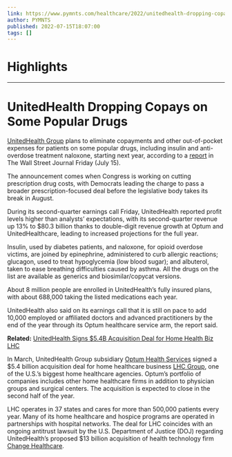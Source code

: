 ```yaml
---
link: https://www.pymnts.com/healthcare/2022/unitedhealth-dropping-copays-popular-drugs/
author: PYMNTS
published: 2022-07-15T18:07:00
tags: []
---
```

# Highlights


---
# UnitedHealth Dropping Copays on Some Popular Drugs 
[UnitedHealth Group](https://www.unitedhealthgroup.com/) plans to eliminate copayments and other out-of-pocket expenses for patients on some popular drugs, including insulin and anti-overdose treatment naloxone, starting next year, according to a [report](https://www.wsj.com/articles/unitedhealth-raises-earnings-outlook-as-quarterly-revenue-up-13-11657883810?mod=hp_lista_pos3) in The Wall Street Journal Friday (July 15).

The announcement comes when Congress is working on cutting prescription drug costs, with Democrats leading the charge to pass a broader prescription-focused deal before the legislative body takes its break in August.

During its second-quarter earnings call Friday, UnitedHealth reported profit levels higher than analysts’ expectations, with its second-quarter revenue up 13% to $80.3 billion thanks to double-digit revenue growth at Optum and UnitedHealthcare, leading to increased projections for the full year.

Insulin, used by diabetes patients, and naloxone, for opioid overdose victims, are joined by epinephrine, administered to curb allergic reactions; glucagon, used to treat hypoglycemia (low blood sugar); and albuterol, taken to ease breathing difficulties caused by asthma. All the drugs on the list are available as generics and biosimilar/copycat versions.

About 8 million people are enrolled in UnitedHealth’s fully insured plans, with about 688,000 taking the listed medications each year.

UnitedHealth also said on its earnings call that it is still on pace to add 10,000 employed or affiliated doctors and advanced practitioners by the end of the year through its Optum healthcare service arm, the report said.

**Related:** [UnitedHealth Signs $5.4B Acquisition Deal for Home Health Biz LHC](https://www.pymnts.com/acquisitions/2022/unitedhealth-signs-5-4b-acquisition-deal-for-home-health-biz-lhc/)

In March, UnitedHealth Group subsidiary [Optum Health Services](https://www.optum.com/) signed a $5.4 billion acquisition deal for home healthcare business [LHC Group](https://lhcgroup.com/), one of the U.S.’s biggest home healthcare agencies. Optum’s portfolio of companies includes other home healthcare firms in addition to physician groups and surgical centers. The acquisition is expected to close in the second half of the year.

LHC operates in 37 states and cares for more than 500,000 patients every year. Many of its home healthcare and hospice programs are operated in partnerships with hospital networks. The deal for LHC coincides with an ongoing antitrust lawsuit by the U.S. Department of Justice (DOJ) regarding UnitedHealth’s proposed $13 billion acquisition of health technology firm [Change Healthcare](https://www.changehealthcare.com/).